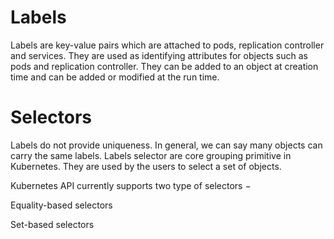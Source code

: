 # Labels

Labels are key-value pairs which are attached to pods, replication controller and services. They are used as identifying attributes for objects such as pods and replication controller. They can be added to an object at creation time and can be added or modified at the run time.

# Selectors

Labels do not provide uniqueness. In general, we can say many objects can carry the same labels. Labels selector are core grouping primitive in Kubernetes. They are used by the users to select a set of objects.

Kubernetes API currently supports two type of selectors −

Equality-based selectors

Set-based selectors
